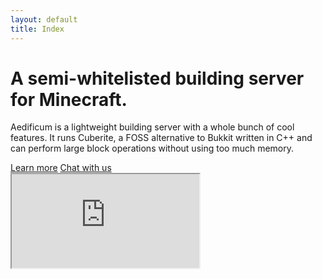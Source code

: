 ```yaml
---
layout: default
title: Index
---
```


<div class="jumbotron padded">
	<h1>A semi-whitelisted building server for Minecraft.</h1>
	<p class="lead">Aedificum is a lightweight building server with a whole bunch of cool features. It runs Cuberite, a FOSS alternative to Bukkit written in C++ and can perform large block operations without using too much memory.</p>
	<a class="btn btn-large" id="btn-left" href="/about">Learn more</a>
	<a class="btn btn-large btn-success" id="btn-right" href="/irc">Chat with us</a>
</div>
<!-- Embedded gameserver map -->
<div class="hero-unit">
	<!-- world_classic -> surface & zoom -> 6 & x -> 0, z -> 16, y -> 64 -->
	<iframe src="https://map.aedi.app/#world_classic/0/6/0/16/64"></iframe>
</div>
